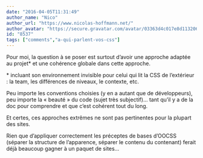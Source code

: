 ```yaml
---
date: "2016-04-05T11:31:49"
author_name: "Nico"
author_url: "https://www.nicolas-hoffmann.net/"
author_avatar: "https://secure.gravatar.com/avatar/03363d4c017e8d11320687f2efa722a0"
id: "8537"
tags: ["comments","a-qui-parlent-vos-css"]
---
```

Pour moi, la question à se poser est surtout d’avoir une approche adaptée au projet\* et une cohérence globale dans cette approche.

\* incluant son environnement invisible pour celui qui lit la CSS de l’extérieur : la team, les différences de niveaux, le contexte, etc.

Peu importe les conventions choisies (y en a autant que de développeurs), peu importe la « beauté » du code (sujet très subjectif)… tant qu’il y a de la doc pour comprendre et que c’est cohérent tout du long.

Et certes, ces approches extrêmes ne sont pas pertinentes pour la plupart des sites.

Rien que d’appliquer correctement les préceptes de bases d’OOCSS (séparer la structure de l’apparence, séparer le contenu du contenant) ferait déjà beaucoup gagner à un paquet de sites…
